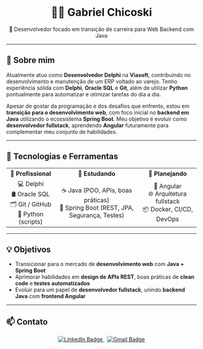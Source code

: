 <h1 align="center">👨‍💻 Gabriel Chicoski</h1>

<p align="center">🎯 Desenvolvedor focado em transição de carreira para Web Backend com Java</p>

---

## 🧠 Sobre mim

Atualmente atuo como <strong>Desenvolvedor Delphi</strong> na <strong>Viasoft</strong>, contribuindo no desenvolvimento e manutenção de um ERP voltado ao varejo. Tenho experiência sólida com <strong>Delphi</strong>, <strong>Oracle SQL</strong> e <strong>Git</strong>, além de utilizar <strong>Python</strong> pontualmente para automatizar e otimizar tarefas do dia a dia.

Apesar de gostar da programação e dos desafios que enfrento, estou em <strong>transição para o desenvolvimento web</strong>, com foco inicial no <strong>backend em Java</strong> utilizando o ecossistema <strong>Spring Boot</strong>. Meu objetivo é evoluir como <strong>desenvolvedor fullstack</strong>, aprendendo <strong>Angular</strong> futuramente para complementar meu conjunto de habilidades.

---

## 🚀 Tecnologias e Ferramentas

<div align="center">

<table>
  <tr>
    <th>💼 Profissional</th>
    <th>📘 Estudando</th>
    <th>📌 Planejando</th>
  </tr>
  <tr>
    <td align="center">
      💻 Delphi <br/>
      🛢️ Oracle SQL <br/>
      🗂️ Git / GitHub <br/>
      🐍 Python (scripts)
    </td>
    <td align="center">
      ☕ Java (POO, APIs, boas práticas) <br/>
      🌱 Spring Boot (REST, JPA, Segurança, Testes)
    </td>
    <td align="center">
      🧩 Angular <br/>
      🌐 Arquitetura fullstack <br/>
      📦 Docker, CI/CD, DevOps
    </td>
  </tr>
</table>

</div>

---

## 💡 Objetivos

- Transicionar para o mercado de <strong>desenvolvimento web</strong> com <strong>Java + Spring Boot</strong>
- Aprimorar habilidades em <strong>design de APIs REST</strong>, boas práticas de <strong>clean code</strong> e <strong>testes automatizados</strong>
- Evoluir para um papel de <strong>desenvolvedor fullstack</strong>, unindo <strong>backend Java</strong> com <strong>frontend Angular</strong>

---

## 📫 Contato

<p align="center">
  <a href="https://www.linkedin.com/in/gabriel-cichocki" target="_blank">
    <img src="https://img.shields.io/badge/LinkedIn-Gabriel%20Chicoski-0077B5?style=for-the-badge&logo=linkedin&logoColor=white" alt="LinkedIn Badge"/>
  </a>
  &nbsp;
  <a href="mailto:gabrielsamudiocichocki@gmail.com">
    <img src="https://img.shields.io/badge/E--mail-gabrielsamudiocichocki@gmail.com-D14836?style=for-the-badge&logo=gmail&logoColor=white" alt="Gmail Badge"/>
  </a>
</p>